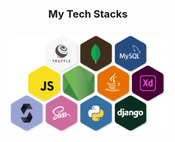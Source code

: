 <h3 align="center">
My Tech Stacks
</h3>
<h3 align="center">
<img src="assets/stacks.png" width="50%" alt="stacks"/>
</h3>
